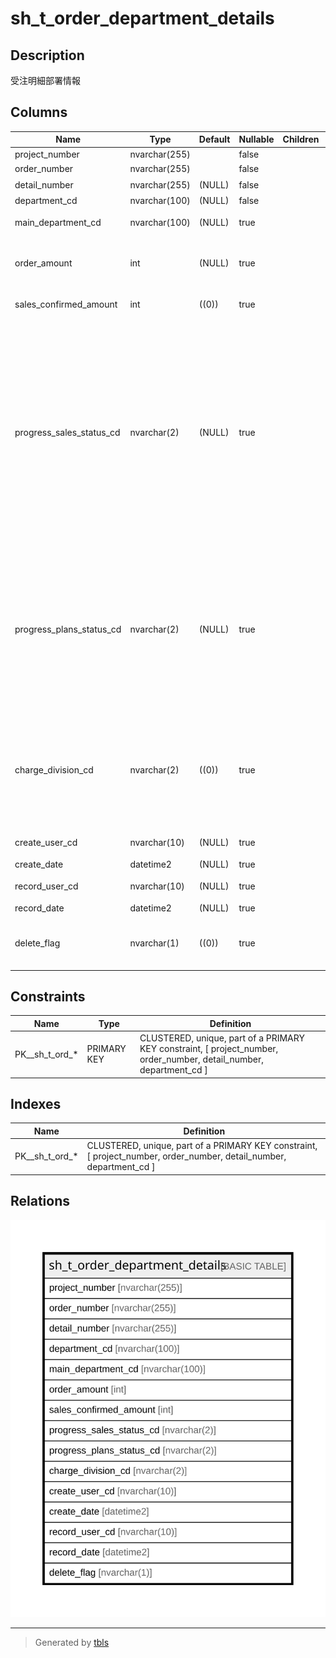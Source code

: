 # sh_t_order_department_details

## Description

受注明細部署情報

## Columns

| Name | Type | Default | Nullable | Children | Parents | Comment |
| ---- | ---- | ------- | -------- | -------- | ------- | ------- |
| project_number | nvarchar(255) |  | false |  |  | PRNo. |
| order_number | nvarchar(255) |  | false |  |  | 受注No. |
| detail_number | nvarchar(255) | (NULL) | false |  |  | 明細No. |
| department_cd | nvarchar(100) | (NULL) | false |  |  | 部署ID |
| main_department_cd | nvarchar(100) | (NULL) | true |  |  | 主担当部署ID |
| order_amount | int | (NULL) | true |  |  | 分割受注金額或いは受注金額 |
| sales_confirmed_amount | int | ((0)) | true |  |  | 売上確定済金額 |
| progress_sales_status_cd | nvarchar(2) | (NULL) | true |  |  | 進捗ステータスコード（売上）:0ブラック、1売上未入力、2売上未入力（実績無し）、3売上入力中、4売上確定済、5売上最終確定済、6売上連携済、7全売上終了 |
| progress_plans_status_cd | nvarchar(2) | (NULL) | true |  |  | 進捗ステータスコード（予定工数）:1予定工数未入力、2予定工数入力中、3予定工数確定済、4予定工数最終確定済 |
| charge_division_cd | nvarchar(2) | ((0)) | true |  |  | 担当課コード:0なし、1課、2課、3課、4課、5課、6課、7課、8課、9課、10課 |
| create_user_cd | nvarchar(10) | (NULL) | true |  |  | 作成者コード |
| create_date | datetime2 | (NULL) | true |  |  | 作成日時 |
| record_user_cd | nvarchar(10) | (NULL) | true |  |  | 更新者コード |
| record_date | datetime2 | (NULL) | true |  |  | 更新日時 |
| delete_flag | nvarchar(1) | ((0)) | true |  |  | 削除フラグ:0未削除、1削除済 |

## Constraints

| Name | Type | Definition |
| ---- | ---- | ---------- |
| PK__sh_t_ord_* | PRIMARY KEY | CLUSTERED, unique, part of a PRIMARY KEY constraint, [ project_number, order_number, detail_number, department_cd ] |

## Indexes

| Name | Definition |
| ---- | ---------- |
| PK__sh_t_ord_* | CLUSTERED, unique, part of a PRIMARY KEY constraint, [ project_number, order_number, detail_number, department_cd ] |

## Relations

![er](sh_t_order_department_details.svg)

---

> Generated by [tbls](https://github.com/k1LoW/tbls)
